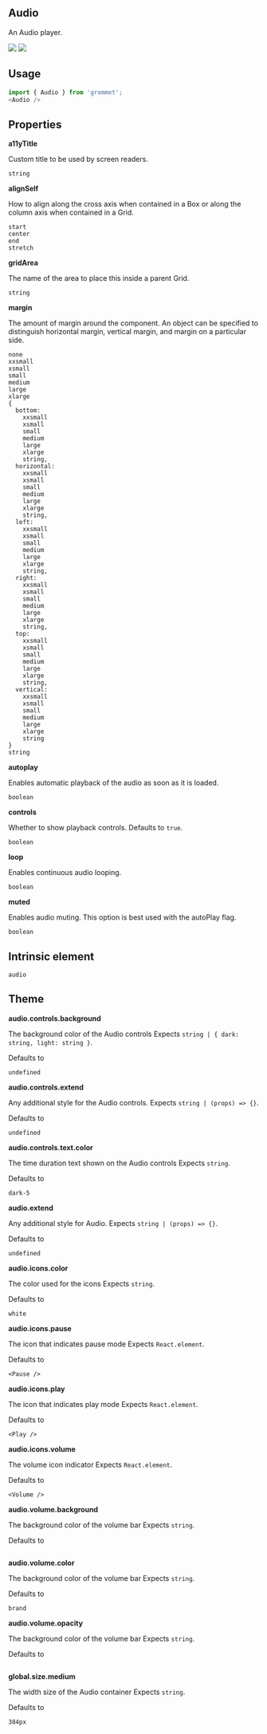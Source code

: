 ## Audio
An Audio player.

[![](https://cdn-images-1.medium.com/fit/c/120/120/1*TD1P0HtIH9zF0UEH28zYtw.png)](https://storybook.grommet.io/?selectedKind=Audio&full=0&addons=0&stories=1&panelRight=0) [![](https://codesandbox.io/static/img/play-codesandbox.svg)](https://codesandbox.io/s/github/grommet/grommet-sandbox?initialpath=audio&module=%2Fsrc%2FAudio.js)
## Usage

```javascript
import { Audio } from 'grommet';
<Audio />
```

## Properties

**a11yTitle**

Custom title to be used by screen readers.

```
string
```

**alignSelf**

How to align along the cross axis when contained in
      a Box or along the column axis when contained in a Grid.

```
start
center
end
stretch
```

**gridArea**

The name of the area to place
    this inside a parent Grid.

```
string
```

**margin**

The amount of margin around the component. An object can
      be specified to distinguish horizontal margin, vertical margin, and
      margin on a particular side.

```
none
xxsmall
xsmall
small
medium
large
xlarge
{
  bottom: 
    xxsmall
    xsmall
    small
    medium
    large
    xlarge
    string,
  horizontal: 
    xxsmall
    xsmall
    small
    medium
    large
    xlarge
    string,
  left: 
    xxsmall
    xsmall
    small
    medium
    large
    xlarge
    string,
  right: 
    xxsmall
    xsmall
    small
    medium
    large
    xlarge
    string,
  top: 
    xxsmall
    xsmall
    small
    medium
    large
    xlarge
    string,
  vertical: 
    xxsmall
    xsmall
    small
    medium
    large
    xlarge
    string
}
string
```

**autoplay**

Enables automatic playback of the audio as soon as it is loaded.

```
boolean
```

**controls**

Whether to show playback controls. Defaults to `true`.

```
boolean
```

**loop**

Enables continuous audio looping.

```
boolean
```

**muted**

Enables audio muting. This option is best used with the autoPlay flag.

```
boolean
```
  
## Intrinsic element

```
audio
```
## Theme
  
**audio.controls.background**

The background color of the Audio controls Expects `string | { dark: string, light: string }`.

Defaults to

```
undefined
```

**audio.controls.extend**

Any additional style for the Audio controls. Expects `string | (props) => {}`.

Defaults to

```
undefined
```

**audio.controls.text.color**

The time duration text shown on the Audio controls Expects `string`.

Defaults to

```
dark-5
```

**audio.extend**

Any additional style for Audio. Expects `string | (props) => {}`.

Defaults to

```
undefined
```

**audio.icons.color**

The color used for the icons Expects `string`.

Defaults to

```
white
```

**audio.icons.pause**

The icon that indicates pause mode Expects `React.element`.

Defaults to

```
<Pause />
```

**audio.icons.play**

The icon that indicates play mode Expects `React.element`.

Defaults to

```
<Play />
```

**audio.icons.volume**

The volume icon indicator Expects `React.element`.

Defaults to

```
<Volume />
```

**audio.volume.background**

The background color of the volume bar Expects `string`.

Defaults to

```

```

**audio.volume.color**

The background color of the volume bar Expects `string`.

Defaults to

```
brand
```

**audio.volume.opacity**

The background color of the volume bar Expects `string`.

Defaults to

```

```

**global.size.medium**

The width size of the Audio container Expects `string`.

Defaults to

```
384px
```

